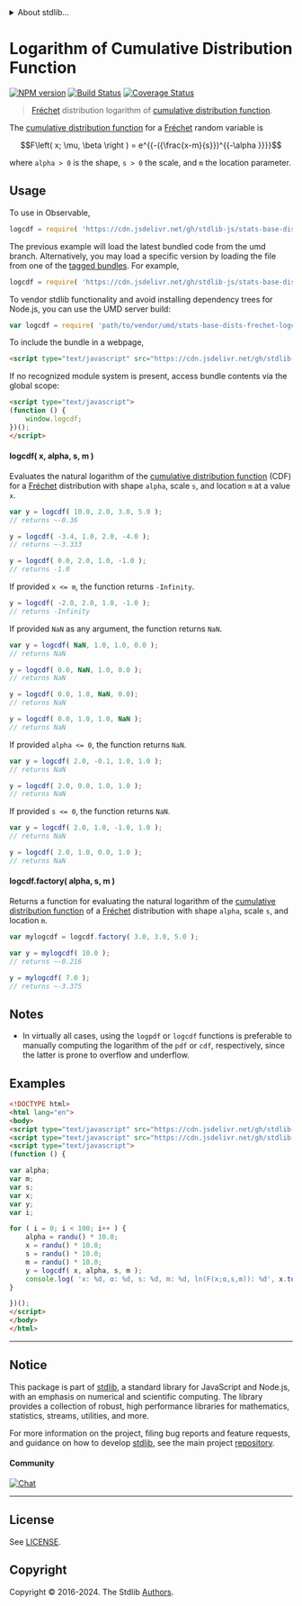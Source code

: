 <!--

@license Apache-2.0

Copyright (c) 2018 The Stdlib Authors.

Licensed under the Apache License, Version 2.0 (the "License");
you may not use this file except in compliance with the License.
You may obtain a copy of the License at

   http://www.apache.org/licenses/LICENSE-2.0

Unless required by applicable law or agreed to in writing, software
distributed under the License is distributed on an "AS IS" BASIS,
WITHOUT WARRANTIES OR CONDITIONS OF ANY KIND, either express or implied.
See the License for the specific language governing permissions and
limitations under the License.

-->


<details>
  <summary>
    About stdlib...
  </summary>
  <p>We believe in a future in which the web is a preferred environment for numerical computation. To help realize this future, we've built stdlib. stdlib is a standard library, with an emphasis on numerical and scientific computation, written in JavaScript (and C) for execution in browsers and in Node.js.</p>
  <p>The library is fully decomposable, being architected in such a way that you can swap out and mix and match APIs and functionality to cater to your exact preferences and use cases.</p>
  <p>When you use stdlib, you can be absolutely certain that you are using the most thorough, rigorous, well-written, studied, documented, tested, measured, and high-quality code out there.</p>
  <p>To join us in bringing numerical computing to the web, get started by checking us out on <a href="https://github.com/stdlib-js/stdlib">GitHub</a>, and please consider <a href="https://opencollective.com/stdlib">financially supporting stdlib</a>. We greatly appreciate your continued support!</p>
</details>

# Logarithm of Cumulative Distribution Function

[![NPM version][npm-image]][npm-url] [![Build Status][test-image]][test-url] [![Coverage Status][coverage-image]][coverage-url] <!-- [![dependencies][dependencies-image]][dependencies-url] -->

> [Fréchet][frechet-distribution] distribution logarithm of [cumulative distribution function][cdf].

<section class="intro">

The [cumulative distribution function][cdf] for a [Fréchet][frechet-distribution] random variable is

<!-- <equation class="equation" label="eq:frechet_cdf" align="center" raw="F\left( x; \mu, \beta \right ) = e^{{-({\frac{x-m}{s}})^{{-\alpha }}}}" alt="Cumulative distribution function for a Fréchet distribution."> -->

```math
F\left( x; \mu, \beta \right ) = e^{{-({\frac{x-m}{s}})^{{-\alpha }}}}
```

<!-- <div class="equation" align="center" data-raw-text="F\left( x; \mu, \beta \right ) = e^{{-({\frac{x-m}{s}})^{{-\alpha }}}}" data-equation="eq:frechet_cdf">
    <img src="https://cdn.jsdelivr.net/gh/stdlib-js/stdlib@591cf9d5c3a0cd3c1ceec961e5c49d73a68374cb/lib/node_modules/@stdlib/stats/base/dists/frechet/logcdf/docs/img/equation_frechet_cdf.svg" alt="Cumulative distribution function for a Fréchet distribution.">
    <br>
</div> -->

<!-- </equation> -->

where `alpha > 0` is the shape, `s > 0` the scale, and `m` the location parameter.

</section>

<!-- /.intro -->



<section class="usage">

## Usage

To use in Observable,

```javascript
logcdf = require( 'https://cdn.jsdelivr.net/gh/stdlib-js/stats-base-dists-frechet-logcdf@umd/browser.js' )
```
The previous example will load the latest bundled code from the umd branch. Alternatively, you may load a specific version by loading the file from one of the [tagged bundles](https://github.com/stdlib-js/stats-base-dists-frechet-logcdf/tags). For example,

```javascript
logcdf = require( 'https://cdn.jsdelivr.net/gh/stdlib-js/stats-base-dists-frechet-logcdf@v0.2.1-umd/browser.js' )
```

To vendor stdlib functionality and avoid installing dependency trees for Node.js, you can use the UMD server build:

```javascript
var logcdf = require( 'path/to/vendor/umd/stats-base-dists-frechet-logcdf/index.js' )
```

To include the bundle in a webpage,

```html
<script type="text/javascript" src="https://cdn.jsdelivr.net/gh/stdlib-js/stats-base-dists-frechet-logcdf@umd/browser.js"></script>
```

If no recognized module system is present, access bundle contents via the global scope:

```html
<script type="text/javascript">
(function () {
    window.logcdf;
})();
</script>
```

#### logcdf( x, alpha, s, m )

Evaluates the natural logarithm of the [cumulative distribution function][cdf] (CDF) for a [Fréchet][frechet-distribution] distribution with shape `alpha`, scale `s`, and location `m` at a value `x`.

```javascript
var y = logcdf( 10.0, 2.0, 3.0, 5.0 );
// returns ~-0.36

y = logcdf( -3.4, 1.0, 2.0, -4.0 );
// returns ~-3.333

y = logcdf( 0.0, 2.0, 1.0, -1.0 );
// returns -1.0
```

If provided `x <= m`, the function returns `-Infinity`.

```javascript
y = logcdf( -2.0, 2.0, 1.0, -1.0 );
// returns -Infinity
```

If provided `NaN` as any argument, the function returns `NaN`.

```javascript
var y = logcdf( NaN, 1.0, 1.0, 0.0 );
// returns NaN

y = logcdf( 0.0, NaN, 1.0, 0.0 );
// returns NaN

y = logcdf( 0.0, 1.0, NaN, 0.0);
// returns NaN

y = logcdf( 0.0, 1.0, 1.0, NaN );
// returns NaN
```

If provided `alpha <= 0`, the function returns `NaN`.

```javascript
var y = logcdf( 2.0, -0.1, 1.0, 1.0 );
// returns NaN

y = logcdf( 2.0, 0.0, 1.0, 1.0 );
// returns NaN
```

If provided `s <= 0`, the function returns `NaN`.

```javascript
var y = logcdf( 2.0, 1.0, -1.0, 1.0 );
// returns NaN

y = logcdf( 2.0, 1.0, 0.0, 1.0 );
// returns NaN
```

#### logcdf.factory( alpha, s, m )

Returns a function for evaluating the natural logarithm of the [cumulative distribution function][cdf] of a [Fréchet][frechet-distribution] distribution with shape `alpha`, scale `s`, and location `m`.

```javascript
var mylogcdf = logcdf.factory( 3.0, 3.0, 5.0 );

var y = mylogcdf( 10.0 );
// returns ~-0.216

y = mylogcdf( 7.0 );
// returns ~-3.375
```

</section>

<!-- /.usage -->

<section class="notes">

## Notes

-   In virtually all cases, using the `logpdf` or `logcdf` functions is preferable to manually computing the logarithm of the `pdf` or `cdf`, respectively, since the latter is prone to overflow and underflow.

</section>

<!-- /.notes -->

<section class="examples">

## Examples

<!-- eslint no-undef: "error" -->

```html
<!DOCTYPE html>
<html lang="en">
<body>
<script type="text/javascript" src="https://cdn.jsdelivr.net/gh/stdlib-js/random-base-randu@umd/browser.js"></script>
<script type="text/javascript" src="https://cdn.jsdelivr.net/gh/stdlib-js/stats-base-dists-frechet-logcdf@umd/browser.js"></script>
<script type="text/javascript">
(function () {

var alpha;
var m;
var s;
var x;
var y;
var i;

for ( i = 0; i < 100; i++ ) {
    alpha = randu() * 10.0;
    x = randu() * 10.0;
    s = randu() * 10.0;
    m = randu() * 10.0;
    y = logcdf( x, alpha, s, m );
    console.log( 'x: %d, α: %d, s: %d, m: %d, ln(F(x;α,s,m)): %d', x.toFixed( 4 ), alpha.toFixed( 4 ), s.toFixed( 4 ), m.toFixed( 4 ), y.toFixed( 4 ) );
}

})();
</script>
</body>
</html>
```

</section>

<!-- /.examples -->

<!-- Section for related `stdlib` packages. Do not manually edit this section, as it is automatically populated. -->

<section class="related">

</section>

<!-- /.related -->

<!-- Section for all links. Make sure to keep an empty line after the `section` element and another before the `/section` close. -->


<section class="main-repo" >

* * *

## Notice

This package is part of [stdlib][stdlib], a standard library for JavaScript and Node.js, with an emphasis on numerical and scientific computing. The library provides a collection of robust, high performance libraries for mathematics, statistics, streams, utilities, and more.

For more information on the project, filing bug reports and feature requests, and guidance on how to develop [stdlib][stdlib], see the main project [repository][stdlib].

#### Community

[![Chat][chat-image]][chat-url]

---

## License

See [LICENSE][stdlib-license].


## Copyright

Copyright &copy; 2016-2024. The Stdlib [Authors][stdlib-authors].

</section>

<!-- /.stdlib -->

<!-- Section for all links. Make sure to keep an empty line after the `section` element and another before the `/section` close. -->

<section class="links">

[npm-image]: http://img.shields.io/npm/v/@stdlib/stats-base-dists-frechet-logcdf.svg
[npm-url]: https://npmjs.org/package/@stdlib/stats-base-dists-frechet-logcdf

[test-image]: https://github.com/stdlib-js/stats-base-dists-frechet-logcdf/actions/workflows/test.yml/badge.svg?branch=v0.2.1
[test-url]: https://github.com/stdlib-js/stats-base-dists-frechet-logcdf/actions/workflows/test.yml?query=branch:v0.2.1

[coverage-image]: https://img.shields.io/codecov/c/github/stdlib-js/stats-base-dists-frechet-logcdf/main.svg
[coverage-url]: https://codecov.io/github/stdlib-js/stats-base-dists-frechet-logcdf?branch=main

<!--

[dependencies-image]: https://img.shields.io/david/stdlib-js/stats-base-dists-frechet-logcdf.svg
[dependencies-url]: https://david-dm.org/stdlib-js/stats-base-dists-frechet-logcdf/main

-->

[chat-image]: https://img.shields.io/gitter/room/stdlib-js/stdlib.svg
[chat-url]: https://app.gitter.im/#/room/#stdlib-js_stdlib:gitter.im

[stdlib]: https://github.com/stdlib-js/stdlib

[stdlib-authors]: https://github.com/stdlib-js/stdlib/graphs/contributors

[umd]: https://github.com/umdjs/umd
[es-module]: https://developer.mozilla.org/en-US/docs/Web/JavaScript/Guide/Modules

[deno-url]: https://github.com/stdlib-js/stats-base-dists-frechet-logcdf/tree/deno
[deno-readme]: https://github.com/stdlib-js/stats-base-dists-frechet-logcdf/blob/deno/README.md
[umd-url]: https://github.com/stdlib-js/stats-base-dists-frechet-logcdf/tree/umd
[umd-readme]: https://github.com/stdlib-js/stats-base-dists-frechet-logcdf/blob/umd/README.md
[esm-url]: https://github.com/stdlib-js/stats-base-dists-frechet-logcdf/tree/esm
[esm-readme]: https://github.com/stdlib-js/stats-base-dists-frechet-logcdf/blob/esm/README.md
[branches-url]: https://github.com/stdlib-js/stats-base-dists-frechet-logcdf/blob/main/branches.md

[stdlib-license]: https://raw.githubusercontent.com/stdlib-js/stats-base-dists-frechet-logcdf/main/LICENSE

[frechet-distribution]: https://en.wikipedia.org/wiki/Fr%C3%A9chet_distribution

[cdf]: https://en.wikipedia.org/wiki/Cumulative_distribution_function

</section>

<!-- /.links -->
